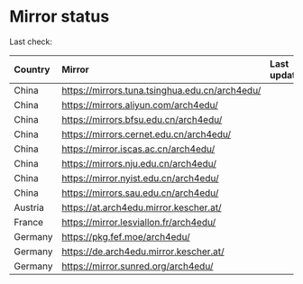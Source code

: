 <script src="./time.js"></script>
# Mirror status
Last check: <script type="text/javascript">localize(1735147201.9684978);</script>

|Country|Mirror|Last update|
|:------|:-----|:----------|
|China|https://mirrors.tuna.tsinghua.edu.cn/arch4edu/|<script type="text/javascript">localize(1735109301);</script>|
|China|https://mirrors.aliyun.com/arch4edu/|<script type="text/javascript">localize(1735109301);</script>|
|China|https://mirrors.bfsu.edu.cn/arch4edu/|<script type="text/javascript">localize(1735109301);</script>|
|China|https://mirrors.cernet.edu.cn/arch4edu/|<script type="text/javascript">localize(1735109301);</script>|
|China|https://mirror.iscas.ac.cn/arch4edu/|<script type="text/javascript">localize(1735065642);</script>|
|China|https://mirrors.nju.edu.cn/arch4edu/|<script type="text/javascript">localize(1735022990);</script>|
|China|https://mirror.nyist.edu.cn/arch4edu/|<script type="text/javascript">localize(1735109301);</script>|
|China|https://mirrors.sau.edu.cn/arch4edu/|<script type="text/javascript">localize(1731653531);</script>|
|Austria|https://at.arch4edu.mirror.kescher.at/|<script type="text/javascript">localize(1735109301);</script>|
|France|https://mirror.lesviallon.fr/arch4edu/|<script type="text/javascript">localize(1735109301);</script>|
|Germany|https://pkg.fef.moe/arch4edu/|<script type="text/javascript">localize(1735109301);</script>|
|Germany|https://de.arch4edu.mirror.kescher.at/|<script type="text/javascript">localize(1735109301);</script>|
|Germany|https://mirror.sunred.org/arch4edu/|<script type="text/javascript">localize(1735109301);</script>|

<script src="./tablefilter/tablefilter.js"></script>
<script src="./table.js"></script>